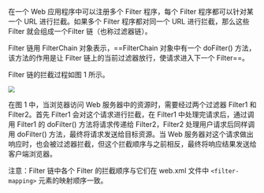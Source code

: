 在一个 Web 应用程序中可以注册多个 Filter 程序，每个 Filter 程序都可以针对某一个 URL 进行拦截。如果多个 Filter 程序都对同一个 URL 进行拦截，那么这些 Filter 就会组成一个Filter 链（也称过滤器链）。

Filter 链用 FilterChain 对象表示，==FilterChain 对象中有一个 doFilter() 方法，该方法的作用是让 Filter 链上的当前过滤器放行，使请求进入下一个 Filter==。

Filter 链的拦截过程如图 1 所示。

<img src="https://tva1.sinaimg.cn/large/008eGmZEgy1gofzui5pt6j30ko05k3yn.jpg" style="zoom:80%">

在图 1 中，当浏览器访问 Web 服务器中的资源时，需要经过两个过滤器 Filter1 和 Filter2。首先 Filter1 会对这个请求进行拦截，在 Filter1 中处理完请求后，通过调用 Filter1 的 doFilter() 方法将请求传递给 Filter2，Filter2 处理用户请求后同样调用 doFilter() 方法，最终将请求发送给目标资源。当 Web 服务器对这个请求做出响应时，也会被过滤器拦截，但这个拦截顺序与之前相反，最终将响应结果发送给客户端浏览器。

注意：Filter 链中各个 Filter 的拦截顺序与它们在 web.xml 文件中 `<filter-mapping>` 元素的映射顺序一致。
